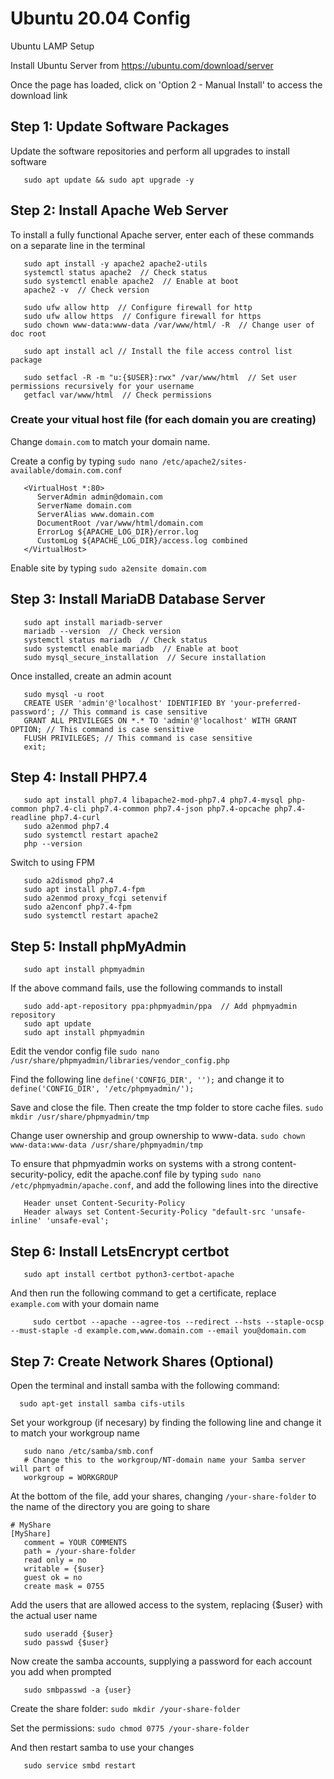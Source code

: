 # Ubuntu 20.04 Config

Ubuntu LAMP Setup

Install Ubuntu Server from https://ubuntu.com/download/server

Once the page has loaded, click on 'Option 2 - Manual Install' to access the download link

## Step 1: Update Software Packages

Update the software repositories and perform all upgrades to install software

```
   sudo apt update && sudo apt upgrade -y
```

## Step 2: Install Apache Web Server

To install a fully functional Apache server, enter each of these commands on a separate line in the terminal
```
   sudo apt install -y apache2 apache2-utils
   systemctl status apache2  // Check status
   sudo systemctl enable apache2  // Enable at boot
   apache2 -v  // Check version

   sudo ufw allow http  // Configure firewall for http
   sudo ufw allow https  // Configure firewall for https
   sudo chown www-data:www-data /var/www/html/ -R  // Change user of doc root

   sudo apt install acl // Install the file access control list package

   sudo setfacl -R -m "u:{$USER}:rwx" /var/www/html  // Set user permissions recursively for your username
   getfacl var/www/html  // Check permissions
```

### Create your vitual host file (for each domain you are creating)

Change `domain.com` to match your domain name.

Create a config by typing `sudo nano /etc/apache2/sites-available/domain.com.conf`

```
   <VirtualHost *:80>
      ServerAdmin admin@domain.com
      ServerName domain.com
      ServerAlias www.domain.com
      DocumentRoot /var/www/html/domain.com
      ErrorLog ${APACHE_LOG_DIR}/error.log
      CustomLog ${APACHE_LOG_DIR}/access.log combined
   </VirtualHost>
```

Enable site by typing `sudo a2ensite domain.com`
   
## Step 3: Install MariaDB Database Server
```
   sudo apt install mariadb-server
   mariadb --version  // Check version
   systemctl status mariadb  // Check status
   sudo systemctl enable mariadb  // Enable at boot
   sudo mysql_secure_installation  // Secure installation
```

Once installed, create an admin acount

```
   sudo mysql -u root
   CREATE USER 'admin'@'localhost' IDENTIFIED BY 'your-preferred-password'; // This command is case sensitive
   GRANT ALL PRIVILEGES ON *.* TO 'admin'@'localhost' WITH GRANT OPTION; // This command is case sensitive
   FLUSH PRIVILEGES; // This command is case sensitive
   exit;
```

## Step 4: Install PHP7.4

```
   sudo apt install php7.4 libapache2-mod-php7.4 php7.4-mysql php-common php7.4-cli php7.4-common php7.4-json php7.4-opcache php7.4-readline php7.4-curl
   sudo a2enmod php7.4
   sudo systemctl restart apache2
   php --version
```

Switch to using FPM

```
   sudo a2dismod php7.4
   sudo apt install php7.4-fpm
   sudo a2enmod proxy_fcgi setenvif
   sudo a2enconf php7.4-fpm
   sudo systemctl restart apache2
```

## Step 5: Install phpMyAdmin

```
   sudo apt install phpmyadmin
```

If the above command fails, use the following commands to install
```
   sudo add-apt-repository ppa:phpmyadmin/ppa  // Add phpmyadmin repository
   sudo apt update
   sudo apt install phpmyadmin
```

Edit the vendor config file `sudo nano /usr/share/phpmyadmin/libraries/vendor_config.php`

Find the following line `define('CONFIG_DIR', '');` and change it to `define('CONFIG_DIR', '/etc/phpmyadmin/');`

Save and close the file. Then create the tmp folder to store cache files. `sudo mkdir /usr/share/phpmyadmin/tmp`

Change user ownership and group ownership to www-data. `sudo chown www-data:www-data /usr/share/phpmyadmin/tmp`

To ensure that phpmyadmin works on systems with a strong content-security-policy, edit the apache.conf file by typing `sudo nano /etc/phpmyadmin/apache.conf`, and add the following lines into the <Directory> directive
   
```
   Header unset Content-Security-Policy
   Header always set Content-Security-Policy "default-src 'unsafe-inline' 'unsafe-eval';
```

## Step 6: Install LetsEncrypt certbot
   
```
   sudo apt install certbot python3-certbot-apache
```
   
And then run the following command to get a certificate, replace `example.com` with your domain name
   
```
     sudo certbot --apache --agree-tos --redirect --hsts --staple-ocsp --must-staple -d example.com,www.domain.com --email you@domain.com
```

## Step 7: Create Network Shares (Optional)
   
Open the terminal and install samba with the following command:
   
```
  sudo apt-get install samba cifs-utils
```

Set your workgroup (if necesary) by finding the following line and change it to match your workgroup name
   
```
   sudo nano /etc/samba/smb.conf
   # Change this to the workgroup/NT-domain name your Samba server will part of
   workgroup = WORKGROUP
```
   
At the bottom of the file, add your shares, changing ```/your-share-folder``` to the name of the directory you are going to share
   
```
# MyShare
[MyShare]
   comment = YOUR COMMENTS
   path = /your-share-folder
   read only = no
   writable = {$user}
   guest ok = no
   create mask = 0755
```

Add the users that are allowed access to the system, replacing {$user} with the actual user name
   
```
   sudo useradd {$user}
   sudo passwd {$user}
```

Now create the samba accounts, supplying a password for each account you add when prompted
   
```
   sudo smbpasswd -a {user}
```

Create the share folder: ```sudo mkdir /your-share-folder```

Set the permissions: ```sudo chmod 0775 /your-share-folder```

And then restart samba to use your changes
   
```
   sudo service smbd restart
```
   
